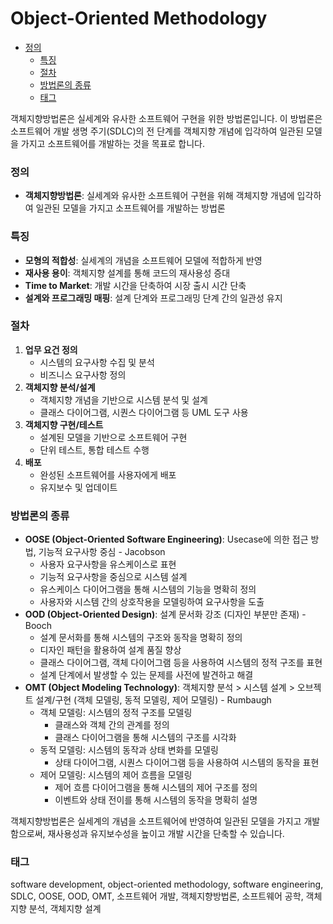 # Object-Oriented Methodology

<!-- mtoc-start -->

- [정의](#정의)
  - [특징](#특징)
  - [절차](#절차)
  - [방법론의 종류](#방법론의-종류)
  - [태그](#태그)

<!-- mtoc-end -->

객체지향방법론은 실세계와 유사한 소프트웨어 구현을 위한 방법론입니다. 이 방법론은 소프트웨어 개발 생명 주기(SDLC)의 전 단계를 객체지향 개념에 입각하여 일관된 모델을 가지고 소프트웨어를 개발하는 것을 목표로 합니다.

### 정의

- **객체지향방법론**: 실세계와 유사한 소프트웨어 구현을 위해 객체지향 개념에 입각하여 일관된 모델을 가지고 소프트웨어를 개발하는 방법론

### 특징

- **모형의 적합성**: 실세계의 개념을 소프트웨어 모델에 적합하게 반영
- **재사용 용이**: 객체지향 설계를 통해 코드의 재사용성 증대
- **Time to Market**: 개발 시간을 단축하여 시장 출시 시간 단축
- **설계와 프로그래밍 매핑**: 설계 단계와 프로그래밍 단계 간의 일관성 유지

### 절차

1. **업무 요건 정의**
   - 시스템의 요구사항 수집 및 분석
   - 비즈니스 요구사항 정의
2. **객체지향 분석/설계**
   - 객체지향 개념을 기반으로 시스템 분석 및 설계
   - 클래스 다이어그램, 시퀀스 다이어그램 등 UML 도구 사용
3. **객체지향 구현/테스트**
   - 설계된 모델을 기반으로 소프트웨어 구현
   - 단위 테스트, 통합 테스트 수행
4. **배포**
   - 완성된 소프트웨어를 사용자에게 배포
   - 유지보수 및 업데이트

### 방법론의 종류

- **OOSE (Object-Oriented Software Engineering)**: Usecase에 의한 접근 방법, 기능적 요구사항 중심 - Jacobson
  - 사용자 요구사항을 유스케이스로 표현
  - 기능적 요구사항을 중심으로 시스템 설계
  - 유스케이스 다이어그램을 통해 시스템의 기능을 명확히 정의
  - 사용자와 시스템 간의 상호작용을 모델링하여 요구사항을 도출
- **OOD (Object-Oriented Design)**: 설계 문서화 강조 (디자인 부분만 존재) - Booch
  - 설계 문서화를 통해 시스템의 구조와 동작을 명확히 정의
  - 디자인 패턴을 활용하여 설계 품질 향상
  - 클래스 다이어그램, 객체 다이어그램 등을 사용하여 시스템의 정적 구조를 표현
  - 설계 단계에서 발생할 수 있는 문제를 사전에 발견하고 해결
- **OMT (Object Modeling Technology)**: 객체지향 분석 > 시스템 설계 > 오브젝트 설계/구현 (객체 모델링, 동적 모델링, 제어 모델링) - Rumbaugh
  - 객체 모델링: 시스템의 정적 구조를 모델링
    - 클래스와 객체 간의 관계를 정의
    - 클래스 다이어그램을 통해 시스템의 구조를 시각화
  - 동적 모델링: 시스템의 동작과 상태 변화를 모델링
    - 상태 다이어그램, 시퀀스 다이어그램 등을 사용하여 시스템의 동작을 표현
  - 제어 모델링: 시스템의 제어 흐름을 모델링
    - 제어 흐름 다이어그램을 통해 시스템의 제어 구조를 정의
    - 이벤트와 상태 전이를 통해 시스템의 동작을 명확히 설명

객체지향방법론은 실세계의 개념을 소프트웨어에 반영하여 일관된 모델을 가지고 개발함으로써, 재사용성과 유지보수성을 높이고 개발 시간을 단축할 수 있습니다.

### 태그

software development, object-oriented methodology, software engineering, SDLC, OOSE, OOD, OMT, 소프트웨어 개발, 객체지향방법론, 소프트웨어 공학, 객체지향 분석, 객체지향 설계
